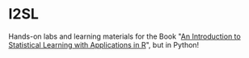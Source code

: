 # I2SL
Hands-on labs and learning materials for the Book "[An Introduction to Statistical Learning with Applications in R](http://www-bcf.usc.edu/~gareth/ISL/)", but in Python!
